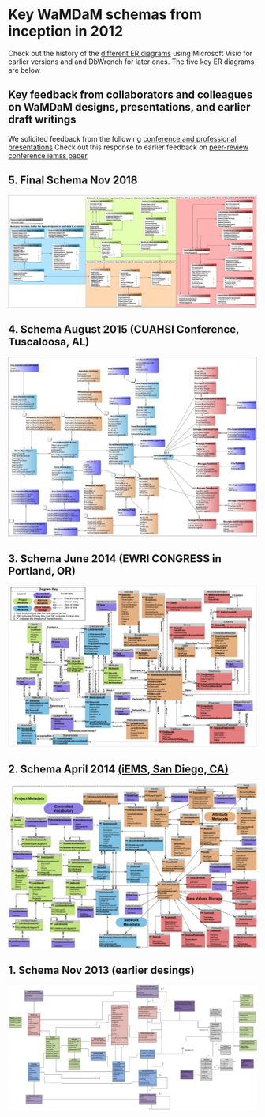 # Key WaMDaM schemas from inception in 2012

Check out the history of the [different ER diagrams][1] using Microsoft Visio for earlier versions and and DbWrench for later ones. The five key ER diagrams are below 

## Key feedback from collaborators and colleagues on WaMDaM designs, presentations, and earlier draft writings
We solicited feedback from the following [conference and professional presentations][2]
Check out this response to earlier feedback on [peer-review conference iemss paper][4] 

## 5. Final Schema Nov 2018    

![](/Earlier_ER_diagrams/5.jpg) 


## 4. Schema August 2015 (CUAHSI Conference, Tuscaloosa, AL)    
![](/Earlier_ER_diagrams/4.jpg)  


## 3. Schema June 2014 (EWRI CONGRESS in Portland, OR)     
![](/Earlier_ER_diagrams/2.png)


## 2. Schema April 2014 [(iEMS, San Diego, CA)][3]    
![](/Earlier_ER_diagrams/3.jpg)  


## 1. Schema Nov 2013 (earlier desings)    
![](/Earlier_ER_diagrams/1.jpg)


[1]:/Earlier_ER_diagrams/WaMDaM_Schema_version_history
[2]:https://github.com/WamdamProject/WaMDaM-software-ecosystem/blob/master/mkdocs/Edit_MD_Files/Publications.md
[3]:https://github.com/WamdamProject/WaMDaM-software-ecosystem/blob/master/mkdocs/Edit_MD_Files/Publications.md#peer-reviewed-conference-articles
[4]:https://github.com/WamdamProject/WaMDaM_Publications/blob/master/Files/Feedback/Compiled_Peer_reviews_iemss.pdf


